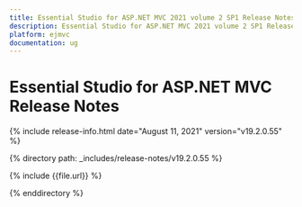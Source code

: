 ```yaml
---
title: Essential Studio for ASP.NET MVC 2021 volume 2 SP1 Release Notes  
description: Essential Studio for ASP.NET MVC 2021 volume 2 SP1 Release Notes  
platform: ejmvc
documentation: ug
---
```


# Essential Studio for ASP.NET MVC  Release Notes  

{% include release-info.html date="August 11, 2021"  version="v19.2.0.55" %} 


{% directory path: _includes/release-notes/v19.2.0.55 %}

{% include {{file.url}} %}

{% enddirectory %}